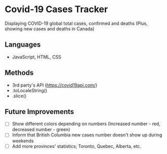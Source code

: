 # Covid-19 Cases Tracker

Displaying COVID-19 global total cases, confirmed and deaths (Plus, showing new cases and deaths in Canada)

## Languages

- JavaScript, HTML, CSS

## Methods

- 3rd party's API (https://covid19api.com/)
- .toLocaleString()
- .slice()

## Future Improvements

- [ ] Show different colors depending on numbers (Increased number - red, decreased number - green)
- [ ] Inform that British Columbia new cases number doesn't show up during weekends
- [ ] Add more provinces' statistics; Toronto, Quebec, Alberta, etc.
